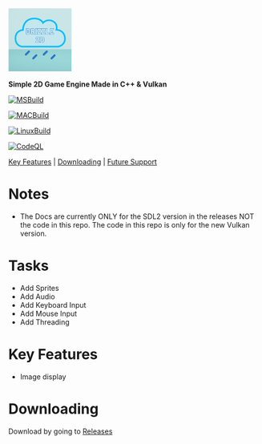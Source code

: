 <img src="https://github.com/Cherrytree56567/Drizzle2D/blob/main/Drizzle2D.png" width="25%" height="25%">

**Simple 2D Game Engine Made in C++ &amp; Vulkan**

[![MSBuild](https://github.com/Cherrytree56567/Drizzle2D/actions/workflows/msbuild.yml/badge.svg)](https://github.com/Cherrytree56567/Drizzle2D/actions/workflows/msbuild.yml)

[![MACBuild](https://github.com/Cherrytree56567/Drizzle2D/actions/workflows/MACBuild.yml/badge.svg)](https://github.com/Cherrytree56567/Drizzle2D/actions/workflows/MACBuild.yml)

[![LinuxBuild](https://github.com/Cherrytree56567/Drizzle2D/actions/workflows/linux.yml/badge.svg)](https://github.com/Cherrytree56567/Drizzle2D/actions/workflows/linux.yml)

[![CodeQL](https://github.com/Cherrytree56567/Drizzle2D/actions/workflows/codeql.yml/badge.svg)](https://github.com/Cherrytree56567/Drizzle2D/actions/workflows/codeql.yml)

[Key Features](#Key-Features) | [Downloading](#Downloading) | [Future Support](#Future-Support)

# Notes
* The Docs are currently ONLY for the SDL2 version in the releases NOT the code in this repo. The code in this repo is only for the new Vulkan version.

# Tasks
* Add Sprites
* Add Audio
* Add Keyboard Input
* Add Mouse Input
* Add Threading

# Key Features
* Image display

# Downloading
Download by going to [Releases](https://github.com/Cherrytree56567/Drizzle2D/releases)
